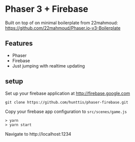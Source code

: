 # Phaser 3 + Firebase

Built on top of on minimal boilerplate from 22mahmoud: https://github.com/22mahmoud/Phaser.io-v3-Boilerplate

## Features

* Phaser
* Firebase
* Just jumping with realtime updating

## setup

Set up your firebase application at http://firebase.google.com

```
git clone https://github.com/hunttis/phaser-firebase.git
```

Copy your firebase app configuration to `src/scenes/game.js`

```
> yarn
> yarn start
```

Navigate to http://localhost:1234
